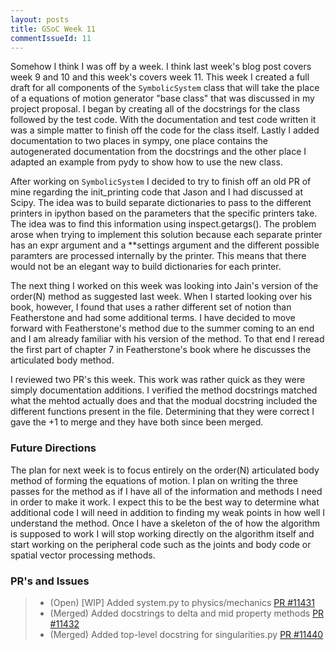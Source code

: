 ```yaml
---
layout: posts
title: GSoC Week 11
commentIssueId: 11
---
```


Somehow I think I was off by a week. I think last week's blog post covers week
9 and 10 and this week's covers week 11. This week I created a full draft for
all components of the `SymbolicSystem` class that will take the place of a
equations of motion generator "base class" that was discussed in my project
proposal. I began by creating all of the docstrings for the class followed by
the test code. With the documentation and test code written it was a simple
matter to finish off the code for the class itself. Lastly I added
documentation to two places in sympy, one place contains the autogenerated
documentation from the docstrings and the other place I adapted an example from
pydy to show how to use the new class.

After working on `SymbolicSystem` I decided to try to finish off an old PR of
mine regarding the init_printing code that Jason and I had discussed at Scipy.
The idea was to build separate dictionaries to pass to the different printers
in ipython based on the parameters that the specific printers take. The idea
was to find this information using inspect.getargs(). The problem arose when
trying to implement this solution because each separate printer has an expr
argument and a \*\*settings argument and the different possible paramters are
processed internally by the printer. This means that there would not be an
elegant way to build dictionaries for each printer.

The next thing I worked on this week was looking into Jain's version of the
order(N) method as suggested last week. When I started looking over his book,
however, I found that uses a rather different set of notion than Featherstone
and had some additional terms. I have decided to move forward with
Featherstone's method due to the summer coming to an end and I am already
familiar with his version of the method. To that end I reread the first part of
chapter 7 in Featherstone's book where he discusses the articulated body
method.

I reviewed two PR's this week. This work was rather quick as they were simply
documentation additions. I verified the method docstrings matched what the
mehtod actually does and that the modual docstring included the different
functions present in the file. Determining that they were correct I gave the +1
to merge and they have both since been merged.


### Future Directions

The plan for next week is to focus entirely on the order(N) articulated body
method of forming the equations of motion. I plan on writing the three passes
for the method as if I have all of the information and methods I need in order
to make it work. I expect this to be the best way to determine what additional
code I will need in addition to finding my weak points in how well I understand
the method. Once I have a skeleton of the of how the algorithm is supposed to
work I will stop working directly on the algorithm itself and start working on
the peripheral code such as the joints and body code or spatial vector
processing methods.

### PR's and Issues

> - (Open) [WIP] Added system.py to physics/mechanics [PR
    #11431](https://github.com/sympy/sympy/pull/11431)
> - (Merged) Added docstrings to delta and mid property methods [PR
    #11432](https://github.com/sympy/sympy/pull/11432)
> - (Merged) Added top-level docstring for singularities.py [PR
    #11440](https://github.com/sympy/sympy/pull/11440)
